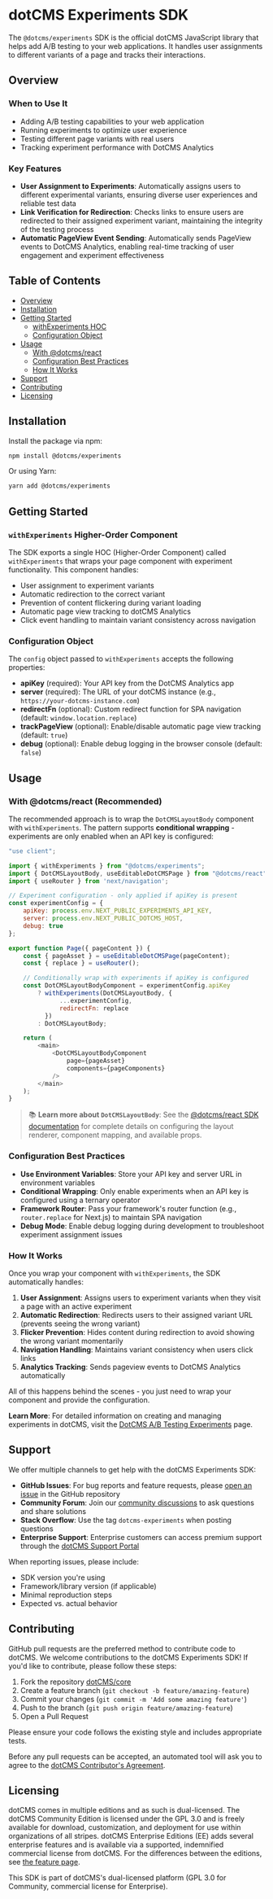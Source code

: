 # dotCMS Experiments SDK

The `@dotcms/experiments` SDK is the official dotCMS JavaScript library that helps add A/B testing to your web applications. It handles user assignments to different variants of a page and tracks their interactions.

## Overview

### When to Use It

-   Adding A/B testing capabilities to your web application
-   Running experiments to optimize user experience
-   Testing different page variants with real users
-   Tracking experiment performance with DotCMS Analytics

### Key Features

-   **User Assignment to Experiments**: Automatically assigns users to different experimental variants, ensuring diverse user experiences and reliable test data
-   **Link Verification for Redirection**: Checks links to ensure users are redirected to their assigned experiment variant, maintaining the integrity of the testing process
-   **Automatic PageView Event Sending**: Automatically sends PageView events to DotCMS Analytics, enabling real-time tracking of user engagement and experiment effectiveness

## Table of Contents

-   [Overview](#overview)
-   [Installation](#installation)
-   [Getting Started](#getting-started)
    -   [withExperiments HOC](#withexperiments-higher-order-component)
    -   [Configuration Object](#configuration-object)
-   [Usage](#usage)
    -   [With @dotcms/react](#with-dotcmsreact-recommended)
    -   [Configuration Best Practices](#configuration-best-practices)
    -   [How It Works](#how-it-works)
-   [Support](#support)
-   [Contributing](#contributing)
-   [Licensing](#licensing)

## Installation

Install the package via npm:

```bash
npm install @dotcms/experiments
```

Or using Yarn:

```bash
yarn add @dotcms/experiments
```

## Getting Started

### `withExperiments` Higher-Order Component

The SDK exports a single HOC (Higher-Order Component) called `withExperiments` that wraps your page component with experiment functionality. This component handles:

-   User assignment to experiment variants
-   Automatic redirection to the correct variant
-   Prevention of content flickering during variant loading
-   Automatic page view tracking to dotCMS Analytics
-   Click event handling to maintain variant consistency across navigation

### Configuration Object

The `config` object passed to `withExperiments` accepts the following properties:

-   **apiKey** (required): Your API key from the DotCMS Analytics app
-   **server** (required): The URL of your dotCMS instance (e.g., `https://your-dotcms-instance.com`)
-   **redirectFn** (optional): Custom redirect function for SPA navigation (default: `window.location.replace`)
-   **trackPageView** (optional): Enable/disable automatic page view tracking (default: `true`)
-   **debug** (optional): Enable debug logging in the browser console (default: `false`)

## Usage

### With @dotcms/react (Recommended)

The recommended approach is to wrap the `DotCMSLayoutBody` component with `withExperiments`. The pattern supports **conditional wrapping** - experiments are only enabled when an API key is configured:

```javascript
"use client";

import { withExperiments } from "@dotcms/experiments";
import { DotCMSLayoutBody, useEditableDotCMSPage } from "@dotcms/react";
import { useRouter } from 'next/navigation';

// Experiment configuration - only applied if apiKey is present
const experimentConfig = {
    apiKey: process.env.NEXT_PUBLIC_EXPERIMENTS_API_KEY,
    server: process.env.NEXT_PUBLIC_DOTCMS_HOST,
    debug: true
};

export function Page({ pageContent }) {
    const { pageAsset } = useEditableDotCMSPage(pageContent);
    const { replace } = useRouter();

    // Conditionally wrap with experiments if apiKey is configured
    const DotCMSLayoutBodyComponent = experimentConfig.apiKey
        ? withExperiments(DotCMSLayoutBody, {
              ...experimentConfig,
              redirectFn: replace
          })
        : DotCMSLayoutBody;

    return (
        <main>
            <DotCMSLayoutBodyComponent
                page={pageAsset}
                components={pageComponents}
            />
        </main>
    );
}
```

> 📚 **Learn more about `DotCMSLayoutBody`**: See the [@dotcms/react SDK documentation](https://github.com/dotCMS/core/blob/main/core-web/libs/sdk/react/README.md#dotcmslayoutbody) for complete details on configuring the layout renderer, component mapping, and available props.

### Configuration Best Practices

-   **Use Environment Variables**: Store your API key and server URL in environment variables
-   **Conditional Wrapping**: Only enable experiments when an API key is configured using a ternary operator
-   **Framework Router**: Pass your framework's router function (e.g., `router.replace` for Next.js) to maintain SPA navigation
-   **Debug Mode**: Enable debug logging during development to troubleshoot experiment assignment issues

### How It Works

Once you wrap your component with `withExperiments`, the SDK automatically handles:

1. **User Assignment**: Assigns users to experiment variants when they visit a page with an active experiment
2. **Automatic Redirection**: Redirects users to their assigned variant URL (prevents seeing the wrong variant)
3. **Flicker Prevention**: Hides content during redirection to avoid showing the wrong variant momentarily
4. **Navigation Handling**: Maintains variant consistency when users click links
5. **Analytics Tracking**: Sends pageview events to DotCMS Analytics automatically

All of this happens behind the scenes - you just need to wrap your component and provide the configuration.

**Learn More**: For detailed information on creating and managing experiments in dotCMS, visit the [DotCMS A/B Testing Experiments](https://www.dotcms.com/product/ab-testing-experiments) page.

## Support

We offer multiple channels to get help with the dotCMS Experiments SDK:

-   **GitHub Issues**: For bug reports and feature requests, please [open an issue](https://github.com/dotCMS/core/issues/new/choose) in the GitHub repository
-   **Community Forum**: Join our [community discussions](https://community.dotcms.com/) to ask questions and share solutions
-   **Stack Overflow**: Use the tag `dotcms-experiments` when posting questions
-   **Enterprise Support**: Enterprise customers can access premium support through the [dotCMS Support Portal](https://helpdesk.dotcms.com/support/)

When reporting issues, please include:

-   SDK version you're using
-   Framework/library version (if applicable)
-   Minimal reproduction steps
-   Expected vs. actual behavior

## Contributing

GitHub pull requests are the preferred method to contribute code to dotCMS. We welcome contributions to the dotCMS Experiments SDK! If you'd like to contribute, please follow these steps:

1. Fork the repository [dotCMS/core](https://github.com/dotCMS/core)
2. Create a feature branch (`git checkout -b feature/amazing-feature`)
3. Commit your changes (`git commit -m 'Add some amazing feature'`)
4. Push to the branch (`git push origin feature/amazing-feature`)
5. Open a Pull Request

Please ensure your code follows the existing style and includes appropriate tests.

Before any pull requests can be accepted, an automated tool will ask you to agree to the [dotCMS Contributor's Agreement](https://gist.github.com/wezell/85ef45298c48494b90d92755b583acb3).

## Licensing

dotCMS comes in multiple editions and as such is dual-licensed. The dotCMS Community Edition is licensed under the GPL 3.0 and is freely available for download, customization, and deployment for use within organizations of all stripes. dotCMS Enterprise Editions (EE) adds several enterprise features and is available via a supported, indemnified commercial license from dotCMS. For the differences between the editions, see [the feature page](http://www.dotcms.com/cms-platform/features).

This SDK is part of dotCMS's dual-licensed platform (GPL 3.0 for Community, commercial license for Enterprise).
